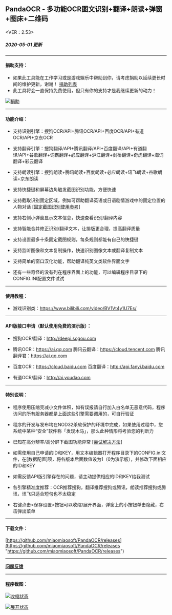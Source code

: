 ## PandaOCR - 多功能OCR图文识别+翻译+朗读+弹窗+图床+二维码

<VER：2.53>
##### 2020-05-01 更新


------------

#### 捐助支持：
- 如果此工具能在工作学习或是游戏娱乐中帮助到你，请考虑捐助以延续更长时间的维护更新，谢谢！ [捐助列表](https://github.com/miaomiaosoft/PandaOCR/issues/109 "捐助列表")
- 此工具将会一直保持免费使用，但只有你的支持才是我继续更新的动力！

[![捐助](https://raw.githubusercontent.com/miaomiaosoft/PandaOCR/master/images/200222355.png "捐助")](https://raw.githubusercontent.com/miaomiaosoft/PandaOCR/master/images/200222355.png "捐助")

------------

#### 功能介绍：

- 支持识别引擎：搜狗OCR/API+腾讯OCR/API+百度OCR/API+有道OCR/API+京东OCR

- 支持翻译引擎：搜狗翻译/API+腾讯翻译/API+百度翻译/API+有道翻译/API+谷歌翻译+词霸翻译+必应翻译+沪江翻译+剑桥翻译+奇虎翻译+海词翻译+彩云翻译

- 支持朗读引擎：搜狗朗读+腾讯朗读+百度朗读+必应朗读+讯飞朗读+谷歌朗读+京东朗读

- 支持快捷键和屏幕边角触发截图识别功能，方便快速

- 支持截取识别固定区域，例如可帮助翻译英语或日语剧情游戏中的固定位置的人物对话 [[固定截图识别使用参考]](https://www.bilibili.com/video/av56168758 "[固定截图识别使用参考]")

- 支持右侧小弹窗显示文本信息，快速查看识别/翻译内容

- 支持智能合并修正识别/翻译文本，让排版更合理，提高翻译质量

- 支持设置最多十条固定截图规则，每条规则都能有自己的快捷键

- 支持监听图像和文本复制操作，快速识别图像文本或翻译复制文本

- 支持简单的窗口汉化功能，帮助翻译纯英文类软件界面文字

- 还有一些奇怪的没有列在程序界面上的功能，可以编辑程序目录下的CONFIG.INI配置文件试试

------------

#### 使用教程：

- 游戏识别类：https://www.bilibili.com/video/BV1Vt4y1U7Es/

------------

#### API版接口申请（默认使用免费的演示版）：

 - 搜狗OCR/翻译：http://deepi.sogou.com
 
 - 腾讯OCR：https://ai.qq.com 腾讯云翻译：https://cloud.tencent.com 腾讯翻译君：https://ai.qq.com
 
 - 百度OCR：https://cloud.baidu.com 百度翻译：http://api.fanyi.baidu.com
 
 - 有道OCR/翻译：http://ai.youdao.com

------------


#### 特别说明：

- 程序使用压缩壳减小文件体积，如有误报请自行加入白名单无恶意代码，程序访问的所有服务器都是上面这些引擎需要调用的，可自行验证

- 程序的开发与发布均在NOD32杀软保护的环境中完成，如果使用过程中，您系统中某种“安全”软件称「发现木马」，那么此种情形将考验您的判断力

- 已知在高分辨率/高分屏下截图功能异常 [[尝试解决方法]](https://github.com/miaomiaosoft/PandaOCR/issues/17 "[尝试解决方法]")

- 如需使用自己申请的ID和KEY，用文本编辑器打开程序目录下的CONFIG.ini文件，在[数据配置]项，将各版本后面数值设为1（0为演示版），并修改下面相应的ID和KEY

- 如需反馈API版引擎存在的问题，请主动提供相应的ID和KEY给我测试

- 各引擎精准度推荐：OCR推荐搜狗，翻译推荐搜狗或腾讯，朗读推荐搜狗或腾讯，讯飞只适合短句也不太稳定

- 右键点击<保存设置>按钮可以收缩/展开界面，弹窗上的小按钮单击隐藏，右击弹出菜单

------------

#### 下载文件：
[https://github.com/miaomiaosoft/PandaOCR/releases](https://github.com/miaomiaosoft/PandaOCR/releases "https://github.com/miaomiaosoft/PandaOCR/releases")

------------

**[问题反馈](https://github.com/miaomiaosoft/PandaOCR/issues "问题反馈")**

------------

#### 程序截图：
[![收缩状态](https://raw.githubusercontent.com/miaomiaosoft/PandaOCR/master/images/AeroSnap%E6%88%AA%E5%9B%BE1.png "收缩状态")](https://raw.githubusercontent.com/miaomiaosoft/PandaOCR/master/images/AeroSnap%E6%88%AA%E5%9B%BE1.png "收缩状态")

[![展开状态](https://raw.githubusercontent.com/miaomiaosoft/PandaOCR/master/images/AeroSnap%E6%88%AA%E5%9B%BE2.png "展开状态")](https://raw.githubusercontent.com/miaomiaosoft/PandaOCR/master/images/AeroSnap%E6%88%AA%E5%9B%BE2.png "展开状态")
